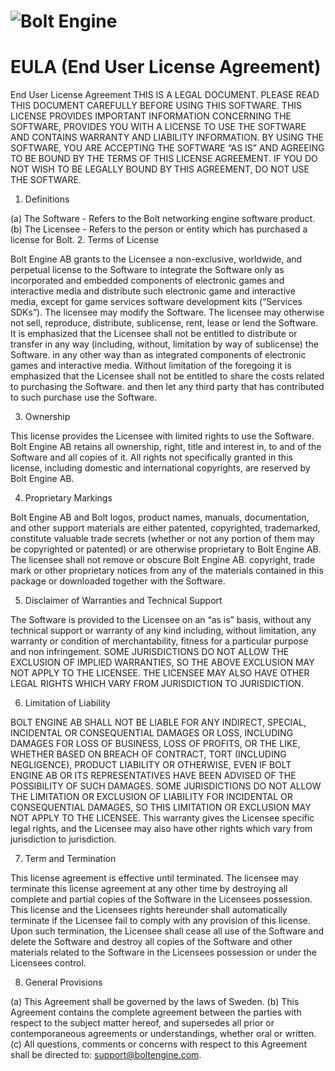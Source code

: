 # ![Bolt Engine](https://github.com/BoltEngine/bolt/raw/master/z-bolt-logo.png "Bolt Engine")

# EULA (End User License Agreement)
End User License Agreement
THIS IS A LEGAL DOCUMENT. PLEASE READ THIS DOCUMENT CAREFULLY BEFORE USING THIS SOFTWARE. THIS LICENSE PROVIDES IMPORTANT INFORMATION CONCERNING THE SOFTWARE, PROVIDES YOU WITH A LICENSE TO USE THE SOFTWARE AND CONTAINS WARRANTY AND LIABILITY INFORMATION. BY USING THE SOFTWARE, YOU ARE ACCEPTING THE SOFTWARE “AS IS” AND AGREEING TO BE BOUND BY THE TERMS OF THIS LICENSE AGREEMENT. IF YOU DO NOT WISH TO BE LEGALLY BOUND BY THIS AGREEMENT, DO NOT USE THE SOFTWARE.

1. Definitions

(a) The Software - Refers to the Bolt networking engine software product.
(b) The Licensee - Refers to the person or entity which has purchased a license for Bolt.
2. Terms of License

Bolt Engine AB grants to the Licensee a non-exclusive, worldwide, and perpetual license to the Software to integrate the Software only as incorporated and embedded components of electronic games and interactive media and distribute such electronic game and interactive media, except for game services software development kits (“Services SDKs”). The licensee may modify the Software. The licensee may otherwise not sell, reproduce, distribute, sublicense, rent, lease or lend the Software. It is emphasized that the Licensee shall not be entitled to distribute or transfer in any way (including, without, limitation by way of sublicense) the Software. in any other way than as integrated components of electronic games and interactive media. Without limitation of the foregoing it is emphasized that the Licensee shall not be entitled to share the costs related to purchasing the Software. and then let any third party that has contributed to such purchase use the Software.

3. Ownership

This license provides the Licensee with limited rights to use the Software. Bolt Engine AB retains all ownership, right, title and interest in, to and of the Software and all copies of it. All rights not specifically granted in this license, including domestic and international copyrights, are reserved by Bolt Engine AB.

4. Proprietary Markings

Bolt Engine AB and Bolt logos, product names, manuals, documentation, and other support materials are either patented, copyrighted, trademarked, constitute valuable trade secrets (whether or not any portion of them may be copyrighted or patented) or are otherwise proprietary to Bolt Engine AB. The licensee shall not remove or obscure Bolt Engine AB. copyright, trade mark or other proprietary notices from any of the materials contained in this package or downloaded together with the Software.

5. Disclaimer of Warranties and Technical Support

The Software is provided to the Licensee on an “as is” basis, without any technical support or warranty of any kind including, without limitation, any warranty or condition of merchantability, fitness for a particular purpose and non infringement. SOME JURISDICTIONS DO NOT ALLOW THE EXCLUSION OF IMPLIED WARRANTIES, SO THE ABOVE EXCLUSION MAY NOT APPLY TO THE LICENSEE. THE LICENSEE MAY ALSO HAVE OTHER LEGAL RIGHTS WHICH VARY FROM JURISDICTION TO JURISDICTION.

6. Limitation of Liability

BOLT ENGINE AB SHALL NOT BE LIABLE FOR ANY INDIRECT, SPECIAL, INCIDENTAL OR CONSEQUENTIAL DAMAGES OR LOSS, INCLUDING DAMAGES FOR LOSS OF BUSINESS, LOSS OF PROFITS, OR THE LIKE, WHETHER BASED ON BREACH OF CONTRACT, TORT (INCLUDING NEGLIGENCE), PRODUCT LIABILITY OR OTHERWISE, EVEN IF BOLT ENGINE AB OR ITS REPRESENTATIVES HAVE BEEN ADVISED OF THE POSSIBILITY OF SUCH DAMAGES. SOME JURISDICTIONS DO NOT ALLOW THE LIMITATION OR EXCLUSION OF LIABILITY FOR INCIDENTAL OR CONSEQUENTIAL DAMAGES, SO THIS LIMITATION OR EXCLUSION MAY NOT APPLY TO THE LICENSEE. This warranty gives the Licensee specific legal rights, and the Licensee may also have other rights which vary from jurisdiction to jurisdiction.

7. Term and Termination

This license agreement is effective until terminated. The licensee may terminate this license agreement at any other time by destroying all complete and partial copies of the Software in the Licensees possession. This license and the Licensees rights hereunder shall automatically terminate if the Licensee fail to comply with any provision of this license. Upon such termination, the Licensee shall cease all use of the Software and delete the Software and destroy all copies of the Software and other materials related to the Software in the Licensees possession or under the Licensees control.

8. General Provisions

(a)	This Agreement shall be governed by the laws of Sweden.
(b)	This Agreement contains the complete agreement between the parties with respect to the subject matter hereof, and supersedes all prior or contemporaneous agreements or understandings, whether oral or written.
(c)	All questions, comments or concerns with respect to this Agreement shall be directed to: support@boltengine.com.
